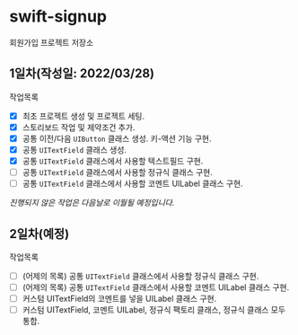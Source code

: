 # swift-signup
회원가입 프로젝트 저장소

## 1일차(작성일: 2022/03/28)

작업목록

- [x] 최초 프로젝트 생성 및 프로젝트 세팅.
- [x] 스토리보드 작업 및 제약조건 추가.
- [x] 공통 이전/다음 ```UIButton``` 클래스 생성. 키-액션 기능 구현.
- [x] 공통 ```UITextField``` 클래스 생성.
- [x] 공통 ```UITextField``` 클래스에서 사용할 텍스트필드 구현.
- [ ] 공통 ```UITextField``` 클래스에서 사용할 정규식 클래스 구현.  
- [ ] 공통 ```UITextField``` 클래스에서 사용할 코멘트 UILabel 클래스 구현.

_진행되지 않은 작업은 다음날로 이월될 예정입니다._

## 2일차(예정)

작업목록

- [ ] (어제의 목록) 공통 ```UITextField``` 클래스에서 사용할 정규식 클래스 구현.  
- [ ] (어제의 목록) 공통 ```UITextField``` 클래스에서 사용할 코멘트 UILabel 클래스 구현.
- [ ] 커스텀 UITextField의 코멘트를 넣을 UILabel 클래스 구현.
- [ ] 커스텀 UITextField, 코멘트 UILabel, 정규식 팩토리 클래스, 정규식 클래스 모두 통합.
